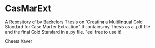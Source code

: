 # CasMarExt

A Repository of by Bachelors Thesis on "Creating a Multilingual Gold Standard for Case Marker Extraction"
It contains my Thesis as a .pdf file and the final Gold Standard in a .py file.
Feel free to use it!

Cheers
Xaver
